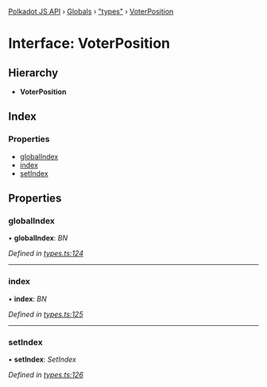 [Polkadot JS API](../README.md) › [Globals](../globals.md) › ["types"](../modules/_types_.md) › [VoterPosition](_types_.voterposition.md)

# Interface: VoterPosition

## Hierarchy

* **VoterPosition**

## Index

### Properties

* [globalIndex](_types_.voterposition.md#globalindex)
* [index](_types_.voterposition.md#index)
* [setIndex](_types_.voterposition.md#setindex)

## Properties

###  globalIndex

• **globalIndex**: *BN*

*Defined in [types.ts:124](https://github.com/polkadot-js/api/blob/f533f51003/packages/api-derive/src/types.ts#L124)*

___

###  index

• **index**: *BN*

*Defined in [types.ts:125](https://github.com/polkadot-js/api/blob/f533f51003/packages/api-derive/src/types.ts#L125)*

___

###  setIndex

• **setIndex**: *SetIndex*

*Defined in [types.ts:126](https://github.com/polkadot-js/api/blob/f533f51003/packages/api-derive/src/types.ts#L126)*

